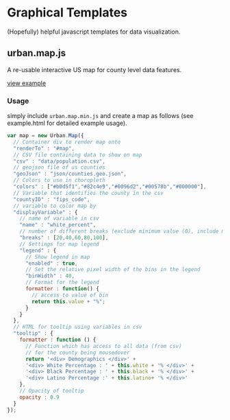 # Graphical Templates

(Hopefully) helpful javascript templates for data visualization.

## urban.map.js

A re-usable interactive US map for county level data features.

[view example](http://datatools.urban.org/features/bsouthga/UrbanTemplates/Map)

### Usage

simply include `urban.map.min.js` and create a map as follows (see example.html for detailed example usage).

```javascript
var map = new Urban.Map({
  // Container div to render map onto
  "renderTo" : "#map",
  // CSV file containing data to show on map
  "csv" : "data/population.csv",
  // geojson file of us counties
  "geoJson" : "json/counties.geo.json",
  // Colors to use in choropleth
  "colors" : ["#b0d5f1","#82c4e9","#0096d2","#00578b","#000000"],
  // Variable that identifies the county in the csv
  "countyID" : "fips_code",
  // variable to color map by
  "displayVariable" : {
    // name of variable in csv
    "name" : "white_percent",
    // number of different breaks (exclude minimum value (0), include maximum)
    "breaks" : [20,40,60,80,100],
    // Settings for map legend
    "legend" : {
      // Show legend in map
      "enabled" : true,
      // Set the relative pixel width of the bins in the legend
      "binWidth" : 40,
      // Format for the legend
      formatter : function() {
        // access to value of bin
        return this.value + "%";
      }
    }
  },
  // HTML for tooltip using variables in csv
  "tooltip" : {
    formatter : function () {
      // Function which has access to all data (from csv)
      // for the county being mousedover
      return '<div> Demographics </div>' +
      '<div> White Percentage : ' + this.white + '% </div>' +
      '<div> Black Percentage : ' + this.black + '% </div>' +
      '<div> Latino Percentage :' + this.latino+ '% </div>'
    },
    // Opacity of tooltip
    opacity : 0.9
  }
});
```